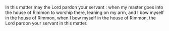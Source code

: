 In this matter may the Lord pardon your servant : when my master goes into the house of Rimmon to worship there, leaning on my arm, and I bow myself in the house of Rimmon, when I bow myself in the house of Rimmon, the Lord pardon your servant in this matter.

